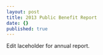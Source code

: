 ```yaml
---
layout: post
title: 2013 Public Benefit Report
date: {}
published: true
---
```


Edit laceholder for annual report.